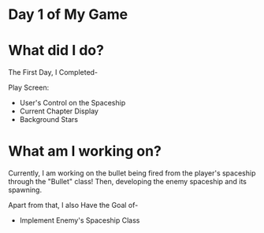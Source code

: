 # Day 1 of My Game

# What did I do?

The First Day, I Completed-

Play Screen:

* User's Control on the Spaceship
* Current Chapter Display
* Background Stars 

# What am I working on? 

Currently, I am working on the bullet being fired from the player's spaceship through the "Bullet" class! Then, developing the enemy spaceship and its spawning.

Apart from that, I also Have the Goal of-

* Implement Enemy's Spaceship Class
